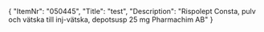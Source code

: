 {
  "ItemNr": "050445",
  "Title": "test",
  "Description": "Rispolept Consta, pulv och vätska till inj-vätska, depotsusp 25 mg Pharmachim AB"
}